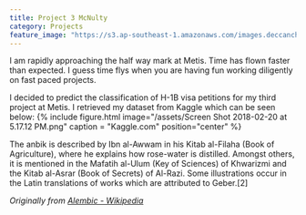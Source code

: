 ```yaml
---
title: Project 3 McNulty
category: Projects
feature_image: "https://s3.ap-southeast-1.amazonaws.com/images.deccanchronicle.com/dc-Cover-lupa3v07ggq6gjq856d4rap9q3-20170131065003.Medi.jpeg"
---
```

I am rapidly approaching the half way mark at Metis. Time has flown faster than expected. I guess time flys when you are having fun working diligently on fast paced projects.

<!-- more -->

I decided to predict the classification of H-1B visa petitions for my third project at Metis. I retrieved my dataset from Kaggle which can be seen below: 
{% include figure.html image="/assets/Screen Shot 2018-02-20 at 5.17.12 PM.png" caption = "Kaggle.com" position="center" %}

The anbik is described by Ibn al-Awwam in his Kitab al-Filaha (Book of Agriculture), where he explains how rose-water is distilled. Amongst others, it is mentioned in the Mafatih al-Ulum (Key of Sciences) of Khwarizmi and the Kitab al-Asrar (Book of Secrets) of Al-Razi. Some illustrations occur in the Latin translations of works which are attributed to Geber.[2]

_Originally from [Alembic - Wikipedia](https://en.wikipedia.org/wiki/Alembic)_
